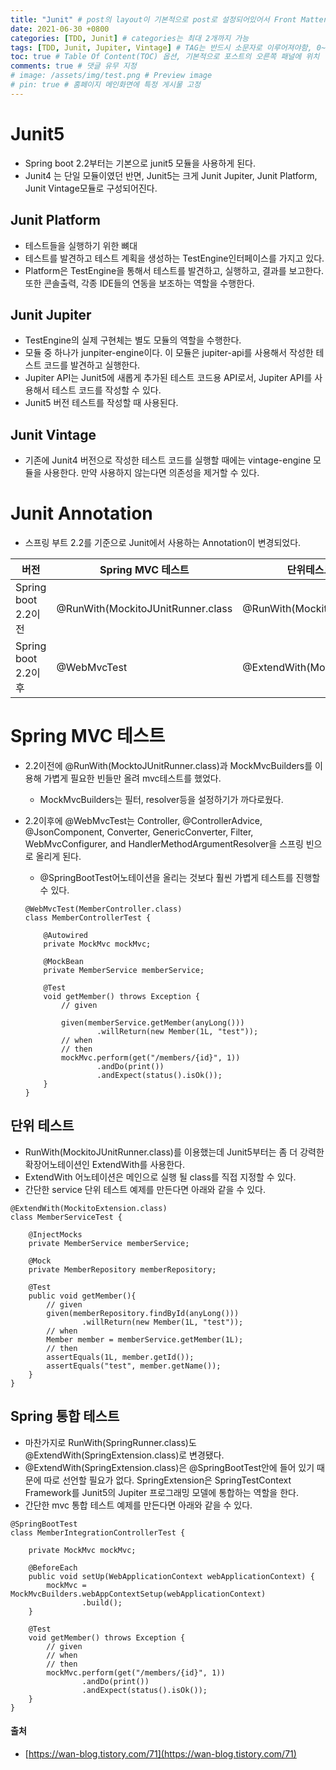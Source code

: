 ```yaml
---
title: "Junit" # post의 layout이 기본적으로 post로 설정되어있어서 Front Matter에 따로 layout변수를 만들어 주지 않아도 됨
date: 2021-06-30 +0800
categories: [TDD, Junit] # categories는 최대 2개까지 가능
tags: [TDD, Junit, Jupiter, Vintage] # TAG는 반드시 소문자로 이루어져야함, 0~무한개까지 지정 가능
toc: true # Table Of Content(TOC) 옵션, 기본적으로 포스트의 오른쪽 패널에 위치
comments: true # 댓글 유무 지정
# image: /assets/img/test.png # Preview image
# pin: true # 홈페이지 메인화면에 특정 게시물 고정
---
```


# Junit5
- Spring boot 2.2부터는 기본으로 junit5 모듈을 사용하게 된다.
- Junit4 는 단일 모듈이였던 반면, Junit5는 크게 Junit Jupiter, Junit Platform, Junit Vintage모듈로 구성되어진다.

## Junit Platform
- 테스트들을 실행하기 위한 뼈대
- 테스트를 발견하고 테스트 계획을 생성하는 TestEngine인터페이스를 가지고 있다.
- Platform은 TestEngine을 통해서 테스트를 발견하고, 실행하고, 결과를 보고한다. 또한 콘솔출력, 각종 IDE들의 연동을 보조하는 역할을 수행한다.

## Junit Jupiter
- TestEngine의 실제 구현체는 별도 모듈의 역할을 수행한다.
- 모듈 중 하나가 junpiter-engine이다. 이 모듈은 jupiter-api를 사용해서 작성한 테스트 코드를 발견하고 실행한다.
- Jupiter API는 Junit5에 새롭게 추가된 테스트 코드용 API로서, Jupiter API를 사용해서 테스트 코드를 작성할 수 있다.
- Junit5 버전 테스트를 작성할 때 사용된다.

## Junit Vintage
- 기존에 Junit4 버전으로 작성한 테스트 코드를 실행할 때에는 vintage-engine 모듈을 사용한다. 만약 사용하지 않는다면 의존성을 제거할 수 있다.

# Junit Annotation
- 스프링 부트 2.2를 기준으로 Junit에서 사용하는 Annotation이 변경되었다.

|버전|Spring MVC 테스트|단위테스트(Mockito)|Spring 통합테스트|
|-----|-----|-----|-----|
|Spring boot 2.2이전|@RunWith(MockitoJUnitRunner.class|@RunWith(MockitoJUnitRunner.class)|@RunWith(SpringRunner.class)|
|Spring boot 2.2이후|@WebMvcTest|@ExtendWith(MockitoExtension.class)|@SpringBootTest|

# Spring MVC 테스트
- 2.2이전에 @RunWith(MocktoJUnitRunner.class)과 MockMvcBuilders를 이용해 가볍게 필요한 빈들만 올려 mvc테스트를 했었다.
    - MockMvcBuilders는 필터, resolver등을 설정하기가 까다로웠다.

- 2.2이후에 @WebMvcTest는 Controller, @ControllerAdvice, @JsonComponent, Converter, GenericConverter, Filter, WebMvcConfigurer, and HandlerMethodArgumentResolver을 스프링 빈으로 올리게 된다.
    - @SpringBootTest어노테이션을 올리는 것보다 훨씬 가볍게 테스트를 진행할 수 있다.

    ~~~
    @WebMvcTest(MemberController.class)
    class MemberControllerTest {

        @Autowired
        private MockMvc mockMvc;

        @MockBean
        private MemberService memberService;

        @Test
        void getMember() throws Exception {
            // given

            given(memberService.getMember(anyLong()))
                    .willReturn(new Member(1L, "test"));
            // when
            // then
            mockMvc.perform(get("/members/{id}", 1))
                    .andDo(print())
                    .andExpect(status().isOk());
        }
    }
    ~~~

## 단위 테스트
- RunWith(MockitoJUnitRunner.class)를 이용했는데 Junit5부터는 좀 더 강력한 확장어노테이션인 ExtendWith를 사용한다.
- ExtendWith 어노테이션은 메인으로 실행 될 class를 직접 지정할 수 있다.
- 간단한 service 단위 테스트 예제를 만든다면 아래와 같을 수 있다.

~~~
@ExtendWith(MockitoExtension.class)
class MemberServiceTest {

    @InjectMocks
    private MemberService memberService;

    @Mock
    private MemberRepository memberRepository;

    @Test
    public void getMember(){
        // given
        given(memberRepository.findById(anyLong()))
                .willReturn(new Member(1L, "test"));
        // when
        Member member = memberService.getMember(1L);
        // then
        assertEquals(1L, member.getId());
        assertEquals("test", member.getName());
    }
}
~~~

## Spring 통합 테스트
- 마찬가지로 RunWith(SpringRunner.class)도 @ExtendWith(SpringExtension.class)로 변경됐다.
- @ExtendWith(SpringExtension.class)은 @SpringBootTest안에 들어 있기 때문에 따로 선언할 필요가 없다. SpringExtension은 SpringTestContext Framework를 Junit5의 Jupiter 프로그래밍 모델에 통합하는 역할을 한다.
- 간단한 mvc 통합 테스트 예제를 만든다면 아래와 같을 수 있다.

~~~
@SpringBootTest
class MemberIntegrationControllerTest {

    private MockMvc mockMvc;

    @BeforeEach
    public void setUp(WebApplicationContext webApplicationContext) {
        mockMvc = MockMvcBuilders.webAppContextSetup(webApplicationContext)
                .build();
    }

    @Test
    void getMember() throws Exception {
        // given
        // when
        // then
        mockMvc.perform(get("/members/{id}", 1))
                .andDo(print())
                .andExpect(status().isOk());
    }
}
~~~

#### 출처
- [https://wan-blog.tistory.com/71](https://wan-blog.tistory.com/71)